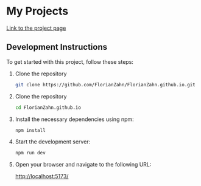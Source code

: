 # My Projects

[Link to the project page](https://FlorianZahn.github.io/)

## Development Instructions

To get started with this project, follow these steps:

1.  Clone the repository

    ```bash
    git clone https://github.com/FlorianZahn/FlorianZahn.github.io.git
    ```

2.  Clone the repository

    ```bash
    cd FlorianZahn.github.io
    ```

3.  Install the necessary dependencies using npm:

    ```bash
    npm install
    ```

4.  Start the development server:

    ```bash
    npm run dev
    ```

5.  Open your browser and navigate to the following URL:

    [http://localhost:5173/](http://localhost:5173/)
